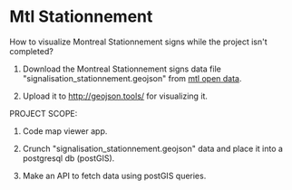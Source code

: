# Mtl Stationnement

How to visualize Montreal Stationnement signs while the project isn't completed?

1. Download the Montreal Stationnement signs data file "signalisation_stationnement.geojson" from [mtl open data](https://donnees.montreal.ca/dataset/stationnement-sur-rue-signalisation-courant).

2. Upload it to http://geojson.tools/ for visualizing it.


PROJECT SCOPE: 
1. Code map viewer app. 

2. Crunch "signalisation_stationnement.geojson" data and place it into a postgresql db (postGIS).

3. Make an API to fetch data using postGIS queries.